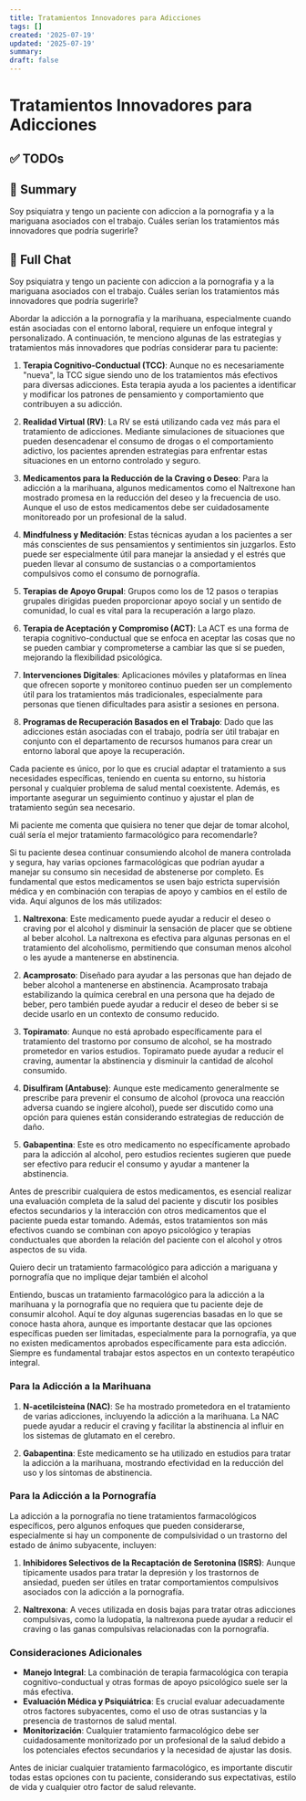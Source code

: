 ```yaml
---
title: Tratamientos Innovadores para Adicciones
tags: []
created: '2025-07-19'
updated: '2025-07-19'
summary:
draft: false
---
```


# Tratamientos Innovadores para Adicciones

## ✅ TODOs


## 📌 Summary
Soy psiquiatra y tengo un paciente con adiccion a la pornografia y a la mariguana asociados con el trabajo. Cuáles serían los tratamientos más innovadores que podría sugerirle?

## 🧠 Full Chat


Soy psiquiatra y tengo un paciente con adiccion a la pornografia y a la mariguana asociados con el trabajo. Cuáles serían los tratamientos más innovadores que podría sugerirle?

Abordar la adicción a la pornografía y la marihuana, especialmente cuando están asociadas con el entorno laboral, requiere un enfoque integral y personalizado. A continuación, te menciono algunas de las estrategias y tratamientos más innovadores que podrías considerar para tu paciente:

1. **Terapia Cognitivo-Conductual (TCC)**: Aunque no es necesariamente "nueva", la TCC sigue siendo uno de los tratamientos más efectivos para diversas adicciones. Esta terapia ayuda a los pacientes a identificar y modificar los patrones de pensamiento y comportamiento que contribuyen a su adicción.

2. **Realidad Virtual (RV)**: La RV se está utilizando cada vez más para el tratamiento de adicciones. Mediante simulaciones de situaciones que pueden desencadenar el consumo de drogas o el comportamiento adictivo, los pacientes aprenden estrategias para enfrentar estas situaciones en un entorno controlado y seguro.

3. **Medicamentos para la Reducción de la Craving o Deseo**: Para la adicción a la marihuana, algunos medicamentos como el Naltrexone han mostrado promesa en la reducción del deseo y la frecuencia de uso. Aunque el uso de estos medicamentos debe ser cuidadosamente monitoreado por un profesional de la salud.

4. **Mindfulness y Meditación**: Estas técnicas ayudan a los pacientes a ser más conscientes de sus pensamientos y sentimientos sin juzgarlos. Esto puede ser especialmente útil para manejar la ansiedad y el estrés que pueden llevar al consumo de sustancias o a comportamientos compulsivos como el consumo de pornografía.

5. **Terapias de Apoyo Grupal**: Grupos como los de 12 pasos o terapias grupales dirigidas pueden proporcionar apoyo social y un sentido de comunidad, lo cual es vital para la recuperación a largo plazo.

6. **Terapia de Aceptación y Compromiso (ACT)**: La ACT es una forma de terapia cognitivo-conductual que se enfoca en aceptar las cosas que no se pueden cambiar y comprometerse a cambiar las que sí se pueden, mejorando la flexibilidad psicológica.

7. **Intervenciones Digitales**: Aplicaciones móviles y plataformas en línea que ofrecen soporte y monitoreo continuo pueden ser un complemento útil para los tratamientos más tradicionales, especialmente para personas que tienen dificultades para asistir a sesiones en persona.

8. **Programas de Recuperación Basados en el Trabajo**: Dado que las adicciones están asociadas con el trabajo, podría ser útil trabajar en conjunto con el departamento de recursos humanos para crear un entorno laboral que apoye la recuperación.

Cada paciente es único, por lo que es crucial adaptar el tratamiento a sus necesidades específicas, teniendo en cuenta su entorno, su historia personal y cualquier problema de salud mental coexistente. Además, es importante asegurar un seguimiento continuo y ajustar el plan de tratamiento según sea necesario.

 Mi paciente me comenta que quisiera no tener que dejar de tomar alcohol, cuál sería el mejor tratamiento farmacológico para recomendarle?

Si tu paciente desea continuar consumiendo alcohol de manera controlada y segura, hay varias opciones farmacológicas que podrían ayudar a manejar su consumo sin necesidad de abstenerse por completo. Es fundamental que estos medicamentos se usen bajo estricta supervisión médica y en combinación con terapias de apoyo y cambios en el estilo de vida. Aquí algunos de los más utilizados:

1. **Naltrexona**: Este medicamento puede ayudar a reducir el deseo o craving por el alcohol y disminuir la sensación de placer que se obtiene al beber alcohol. La naltrexona es efectiva para algunas personas en el tratamiento del alcoholismo, permitiendo que consuman menos alcohol o les ayude a mantenerse en abstinencia.

2. **Acamprosato**: Diseñado para ayudar a las personas que han dejado de beber alcohol a mantenerse en abstinencia. Acamprosato trabaja estabilizando la química cerebral en una persona que ha dejado de beber, pero también puede ayudar a reducir el deseo de beber si se decide usarlo en un contexto de consumo reducido.

3. **Topiramato**: Aunque no está aprobado específicamente para el tratamiento del trastorno por consumo de alcohol, se ha mostrado prometedor en varios estudios. Topiramato puede ayudar a reducir el craving, aumentar la abstinencia y disminuir la cantidad de alcohol consumido.

4. **Disulfiram (Antabuse)**: Aunque este medicamento generalmente se prescribe para prevenir el consumo de alcohol (provoca una reacción adversa cuando se ingiere alcohol), puede ser discutido como una opción para quienes están considerando estrategias de reducción de daño.

5. **Gabapentina**: Este es otro medicamento no específicamente aprobado para la adicción al alcohol, pero estudios recientes sugieren que puede ser efectivo para reducir el consumo y ayudar a mantener la abstinencia.

Antes de prescribir cualquiera de estos medicamentos, es esencial realizar una evaluación completa de la salud del paciente y discutir los posibles efectos secundarios y la interacción con otros medicamentos que el paciente pueda estar tomando. Además, estos tratamientos son más efectivos cuando se combinan con apoyo psicológico y terapias conductuales que aborden la relación del paciente con el alcohol y otros aspectos de su vida.

Quiero decir un tratamiento farmacológico para adicción a mariguana y pornografía que no implique dejar también el alcohol



Entiendo, buscas un tratamiento farmacológico para la adicción a la marihuana y la pornografía que no requiera que tu paciente deje de consumir alcohol. Aquí te doy algunas sugerencias basadas en lo que se conoce hasta ahora, aunque es importante destacar que las opciones específicas pueden ser limitadas, especialmente para la pornografía, ya que no existen medicamentos aprobados específicamente para esta adicción. Siempre es fundamental trabajar estos aspectos en un contexto terapéutico integral. 

### Para la Adicción a la Marihuana

1. **N-acetilcisteína (NAC)**: Se ha mostrado prometedora en el tratamiento de varias adicciones, incluyendo la adicción a la marihuana. La NAC puede ayudar a reducir el craving y facilitar la abstinencia al influir en los sistemas de glutamato en el cerebro.

2. **Gabapentina**: Este medicamento se ha utilizado en estudios para tratar la adicción a la marihuana, mostrando efectividad en la reducción del uso y los síntomas de abstinencia.

### Para la Adicción a la Pornografía

La adicción a la pornografía no tiene tratamientos farmacológicos específicos, pero algunos enfoques que pueden considerarse, especialmente si hay un componente de compulsividad o un trastorno del estado de ánimo subyacente, incluyen:

1. **Inhibidores Selectivos de la Recaptación de Serotonina (ISRS)**: Aunque típicamente usados para tratar la depresión y los trastornos de ansiedad, pueden ser útiles en tratar comportamientos compulsivos asociados con la adicción a la pornografía.

2. **Naltrexona**: A veces utilizada en dosis bajas para tratar otras adicciones compulsivas, como la ludopatía, la naltrexona puede ayudar a reducir el craving o las ganas compulsivas relacionadas con la pornografía.

### Consideraciones Adicionales

- **Manejo Integral**: La combinación de terapia farmacológica con terapia cognitivo-conductual y otras formas de apoyo psicológico suele ser la más efectiva.
- **Evaluación Médica y Psiquiátrica**: Es crucial evaluar adecuadamente otros factores subyacentes, como el uso de otras sustancias y la presencia de trastornos de salud mental.
- **Monitorización**: Cualquier tratamiento farmacológico debe ser cuidadosamente monitorizado por un profesional de la salud debido a los potenciales efectos secundarios y la necesidad de ajustar las dosis.

Antes de iniciar cualquier tratamiento farmacológico, es importante discutir todas estas opciones con tu paciente, considerando sus expectativas, estilo de vida y cualquier otro factor de salud relevante.